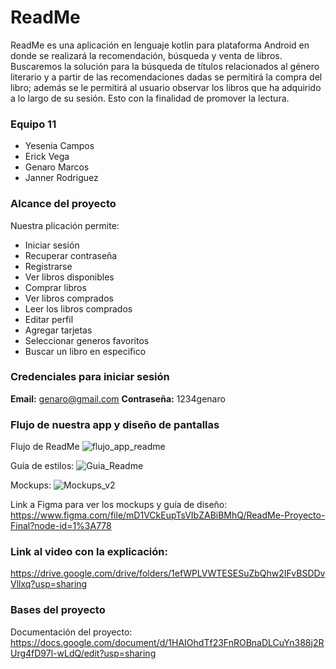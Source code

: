 # ReadMe

ReadMe es una aplicación en lenguaje kotlin para plataforma Android en donde se realizará la recomendación, búsqueda y venta de libros. Buscaremos la solución para la búsqueda de títulos
relacionados al género literario y a partir de las recomendaciones dadas se permitirá la compra del libro; además se le permitirá al usuario observar los libros que ha adquirido 
a lo largo de su sesión.  Esto con la finalidad de promover la lectura.

### Equipo 11
- Yesenia Campos
- Erick Vega 
- Genaro Marcos
- Janner Rodriguez

### Alcance del proyecto
Nuestra plicación permite:
- Iniciar sesión
- Recuperar contraseña
- Registrarse
- Ver libros disponibles
- Comprar libros
- Ver libros comprados
- Leer los libros comprados
- Editar perfil
- Agregar tarjetas 
- Seleccionar generos favoritos
- Buscar un libro en especifico

### Credenciales para iniciar sesión
**Email:** genaro@gmail.com
**Contraseña:** 1234genaro

### Flujo de nuestra app y diseño de pantallas

Flujo de ReadMe
![flujo_app_readme](https://user-images.githubusercontent.com/73143272/129305794-16a5b9db-5b4e-4137-b537-02491473de19.gif)

Guía de estilos:
![Guia_Readme](https://user-images.githubusercontent.com/73143272/129305905-3c32f80f-b8f5-4b5a-aab4-abaffd395653.PNG)

Mockups:
![Mockups_v2](https://user-images.githubusercontent.com/73143272/129305846-a2e82be6-e673-4b62-bcde-136813e86546.PNG)

Link a Figma para ver los mockups y guía de diseño: https://www.figma.com/file/mD1VCkEupTsVIbZABiBMhQ/ReadMe-Proyecto-Final?node-id=1%3A778

### Link al video con la explicación:
https://drive.google.com/drive/folders/1efWPLVWTESESuZbQhw2IFvBSDDvVllxq?usp=sharing

### Bases del proyecto
Documentación del proyecto: https://docs.google.com/document/d/1HAIOhdTf23FnROBnaDLCuYn388j2RUrg4fD97l-wLdQ/edit?usp=sharing

